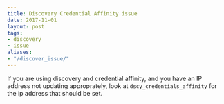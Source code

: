 ```yaml
---
title: Discovery Credential Affinity issue
date: 2017-11-01
layout: post
tags:
- discovery
- issue
aliases:
- "/discover_issue/"
---
```

If you are using discovery and credential affinity, and you have an IP address not updating approprately, look at `dscy_credentials_affinity` for the ip address that should be set.
